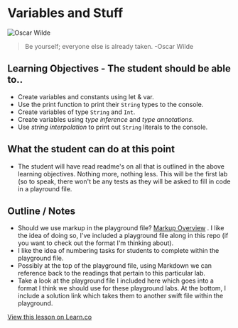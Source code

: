# Variables and Stuff

![Oscar Wilde](http://d.gr-assets.com/authors/1357460488p5/3565.jpg)
> Be yourself; everyone else is already taken. -Oscar Wilde


## Learning Objectives - The student should be able to..

* Create variables and constants using let & var.
* Use the print function to print their `String` types to the console.
* Create variables of type `String` and `Int`.
* Create variables using *type inference* and *type annotations*.
* Use *string interpolation* to print out `String` literals to the console.



## What the student can do at this point 

* The student will have read readme's on all that is outlined in the above learning objectives. Nothing more, nothing less. This will be the first lab (so to speak, there won't be any tests as they will be asked to fill in code in a playround file.



## Outline / Notes

*  Should we use markup in the playground file? [Markup Overview](https://developer.apple.com/library/ios/documentation/Xcode/Reference/xcode_markup_formatting_ref/index.html#//apple_ref/doc/uid/TP40016497) . I like the idea of doing so, I've included a playground file along in this repo (if you want to check out the format I'm thinking about).
* I like the idea of numbering tasks for students to complete within the playground file.
* Possibly at the top of the playground file, using Markdown we can reference back to the readings that pertain to this particular lab.
* Take a look at the playground file I included here which goes into a format I think we should use for these playground labs. At the bottom, I include a solution link which takes them to another swift file within the playground.

<a href='https://learn.co/lessons/PlaygroundLabVariablePrint' data-visibility='hidden'>View this lesson on Learn.co</a>
